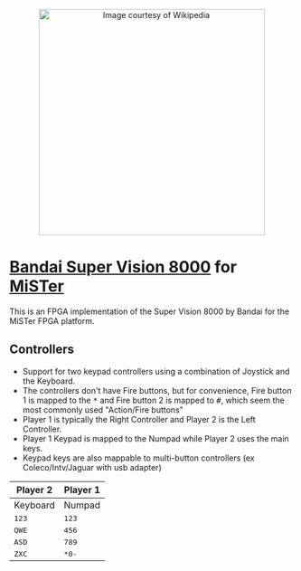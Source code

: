 <p align="center">
    <img style="width: 400px;" src="img/BandaiSuperVision8000.jpg" title="Image courtesy of Wikipedia">
</p>

# [Bandai Super Vision 8000](https://wikipedia.org/wiki/Bandai_Super_Vision_8000) for [MiSTer](https://mister-devel.github.io/MkDocs_MiSTer/)
This is an FPGA implementation of the Super Vision 8000 by Bandai for the MiSTer FPGA platform.

## Controllers
- Support for two keypad controllers using a combination of Joystick and the Keyboard.
- The controllers don't have Fire buttons, but for convenience, Fire button 1 is mapped to the <kbd>*</kbd> and Fire button 2 is mapped to <kbd>#</kbd>, which seem the most commonly used "Action/Fire buttons"
- Player 1 is typically the Right Controller and Player 2 is the Left Controller.
- Player 1 Keypad is mapped to the Numpad while Player 2 uses the main keys.
- Keypad keys are also mappable to multi-button controllers (ex Coleco/Intv/Jaguar with usb adapter)

Player 2 | Player 1
-------- | --------
Keyboard | Numpad
<kbd>1</kbd><kbd>2</kbd><kbd>3</kbd> | <kbd>1</kbd><kbd>2</kbd><kbd>3</kbd>
<kbd>Q</kbd><kbd>W</kbd><kbd>E</kbd> | <kbd>4</kbd><kbd>5</kbd><kbd>6</kbd>
<kbd>A</kbd><kbd>S</kbd><kbd>D</kbd> | <kbd>7</kbd><kbd>8</kbd><kbd>9</kbd>
<kbd>Z</kbd><kbd>X</kbd><kbd>C</kbd> | <kbd>*</kbd><kbd>0</kbd><kbd>-</kbd>
